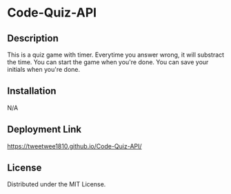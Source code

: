 # Code-Quiz-API
## Description 
This is a quiz game with timer. 
Everytime you answer wrong, it will substract the time. 
You can start the game when you're done. 
You can save your initials when you're done.

## Installation 
N/A
## Deployment Link

https://tweetwee1810.github.io/Code-Quiz-API/

## License 
 Distributed under the MIT License. 